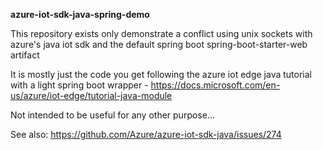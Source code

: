 **azure-iot-sdk-java-spring-demo**

This repository exists only demonstrate a conflict using unix sockets with azure's java iot sdk and the default spring boot spring-boot-starter-web artifact

It is mostly just the code you get following the azure iot edge java tutorial with a light spring boot wrapper - https://docs.microsoft.com/en-us/azure/iot-edge/tutorial-java-module

Not intended to be useful for any other purpose...

See also: https://github.com/Azure/azure-iot-sdk-java/issues/274